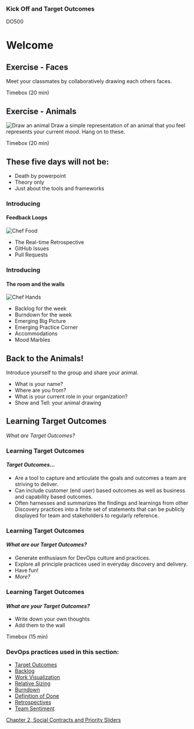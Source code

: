 <!-- .slide: data-background-image="images/RH_NewBrand_Background.png"  -->
### Kick Off and Target Outcomes <!-- {_class="title-color"} -->
DO500 <!-- {_class="title-color"} -->



<!-- .slide: data-background-image="images/chef-background.png" -->
# Welcome <!-- {_class="subtitle-text"} -->



## Exercise - Faces
Meet your classmates by collaboratively drawing each others faces.

Timebox (20 min) <!-- {_class="small"} -->



## Exercise - Animals
![Draw an animal](images/animals.png)<!-- {_class="inline-image"} -->
Draw a simple representation of an animal that you feel represents your current mood. Hang on to these.

Timebox (20 min) <!-- {_class="small"} -->



## These five days will **not** be:
- Death by powerpoint
- Theory only
- Just about the tools and frameworks



<!-- .slide: id="intro-devops" -->
### Introducing
#### Feedback Loops
![Chef Food](images/chef-food.png) <!-- {_class="inline-image"} -->
- The Real-time Retrospective
- GitHub Issues
- Pull Requests


### Introducing
#### The room and the walls
![Chef Hands](images/chef-hands.png) <!-- {_class="inline-image"} -->
- Backlog for the week
- Burndown for the week
- Emerging Big Picture
- Emerging Practice Corner
- Accommodations
- Mood Marbles


## Back to the Animals!
Introduce yourself to the group and share your animal.
- What is your name?
- Where are you from?
- What is your current role in your organization?
- Show and Tell: your animal drawing



<!--.slide: id="target-outcomes" -->
## Learning Target Outcomes
_What are Target Outcomes?_


### Learning Target Outcomes
#### _Target Outcomes..._
- Are a tool to capture and articulate the goals and outcomes a team are striving to deliver.
- Can include customer (end user) based outcomes as well as business and capability based outcomes.
- Often harnesses and summarizes the findings and learnings from other Discovery practices into a finite set of statements that can be publicly displayed for team and stakeholders to regularly reference.


### Learning Target Outcomes
#### _What are **our** Target Outcomes?_
- Generate enthusiasm for DevOps culture and practices.
- Explore all principle practices used in everyday discovery and delivery.
- Have fun!
- _More?_


### Learning Target Outcomes
#### _What are **your** Target Outcomes?_
- Write down your own thoughts
- Add them to the wall

Timebox (15 min) <!-- {_class="small"} -->



<!-- .slide: data-background-image="images/chef-background.png" class="white-style" -->
### DevOps practices used in this section:
- [Target Outcomes](https://openpracticelibrary.com/practice/target-outcomes/)
- [Backlog](https://openpracticelibrary.com/practice/backlog-refinement/)
- [Work Visualization](https://openpracticelibrary.com/practice/visualisation-of-work/)
- [Relative Sizing](https://openpracticelibrary.com/practice/relative-estimation/)
- [Burndown](https://openpracticelibrary.com/practice/burndown/)
- [Definition of Done](https://www.scruminc.com/definition-of-done/)
- [Retrospectives](https://openpracticelibrary.com/practice/retrospectives/)
- [Team Sentiment](https://openpracticelibrary.com/practice/team-sentiment/)



<!-- .slide: data-background-image="css/images/RH_Chapter_Title_Background2.png" class="white-style" -->
[Chapter 2, Social Contracts and Priority Sliders](chapter02.html)
